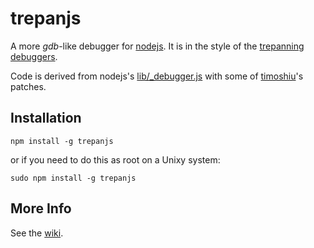 trepanjs
========

A more *gdb*-like debugger for [nodejs](https://nodejs.org/). It is in the style of the [trepanning](https://rubygems.org/gems/trepanning) [debuggers](https://pypi.python.org/pypi?name=trepan).

Code is derived from nodejs's [lib/_debugger.js](https://github.com/joyent/node/blob/master/lib/_debugger.js) with some of [timoshiu](https://github.com/timoshiu)'s patches.

## Installation

```
npm install -g trepanjs
```
or if you need to do this as root on a Unixy system:
```
sudo npm install -g trepanjs
```


## More Info

See the [wiki](https://github.com/rocky/trepanjs/wiki/Overview).
